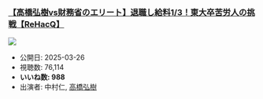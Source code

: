 ### [【高橋弘樹vs財務省のエリート】退職し給料1/3！東大卒苦労人の挑戦【ReHacQ】](https://www.youtube.com/watch?v=IrXTL1OZpU8)
[![](https://img.youtube.com/vi/IrXTL1OZpU8/sddefault.jpg)](https://www.youtube.com/watch?v=IrXTL1OZpU8)
-   公開日: 2025-03-26
-   視聴数: 76,114
-   **いいね数: 988**
-   出演者: 中村仁, [高橋弘樹](/rehacq_fan/people/高橋弘樹 "wikilink")
